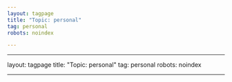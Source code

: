 ```yaml
---
layout: tagpage
title: "Topic: personal"
tag: personal
robots: noindex

---
```

---
layout: tagpage
title: "Topic: personal"
tag: personal
robots: noindex

---
